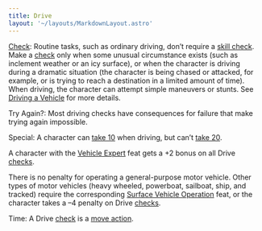 ```yaml
---
title: Drive
layout: '~/layouts/MarkdownLayout.astro'
---
```

[Check](/modern.d20.srd/skills/skill.basics): Routine tasks, such as
ordinary driving, don’t require a [skill check](/modern.d20.srd/skills/skill.basics). Make a
[check](/modern.d20.srd/skills/skill.basics) only when some unusual
circumstance exists (such as inclement weather or an icy surface), or when the
character is driving during a dramatic situation (the character is being
chased or attacked, for example, or is trying to reach a destination in a
limited amount of time). When driving, the character can attempt simple
maneuvers or stunts. See [Driving a Vehicle](/modern.d20.srd/vehicle.movement.and.combat) for more details.

Try Again?: Most driving checks have consequences for failure that make trying
again impossible.

Special: A character can [take 10](/modern.d20.srd/skills/skill.basics) when driving, but can’t
[take 20](/modern.d20.srd/skills/skill.basics).

A character with the [Vehicle Expert](/modern.d20.srd/feats/vehicle.expert)
feat gets a +2 bonus on all Drive
[checks](/modern.d20.srd/skills/skill.basics).

There is no penalty for operating a general-purpose motor vehicle. Other types
of motor vehicles (heavy wheeled, powerboat, sailboat, ship, and tracked)
require the corresponding [Surface Vehicle Operation](/modern.d20.srd/feats/surface.vehicle.operation) feat, or the
character takes a –4 penalty on Drive
[checks](/modern.d20.srd/skills/skill.basics).

Time: A Drive [check](/modern.d20.srd/skills/skill.basics) is a
[move action](/modern.d20.srd/combat/move.actions).

